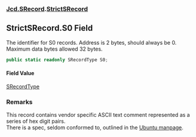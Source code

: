 ### [Jcd.SRecord](Jcd.SRecord.md 'Jcd.SRecord').[StrictSRecord](Jcd.SRecord.StrictSRecord.md 'Jcd.SRecord.StrictSRecord')

## StrictSRecord.S0 Field

The identifier for S0 records. Address is 2 bytes, should always be 0. Maximum data bytes allowed 32 bytes.

```csharp
public static readonly SRecordType S0;
```

#### Field Value
[SRecordType](Jcd.SRecord.SRecordType.md 'Jcd.SRecord.SRecordType')

### Remarks
This record contains vendor specific ASCII text comment represented as a series of hex digit pairs.  
There is a spec, seldom conformed to, outlined in the [Ubuntu manpage](https://manpages.ubuntu.com/manpages/trusty/man5/srec.5.html 'https://manpages.ubuntu.com/manpages/trusty/man5/srec.5.html').